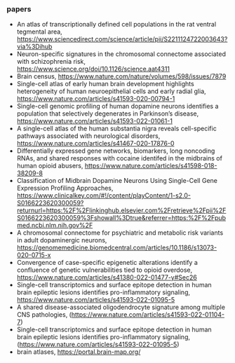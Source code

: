 ### papers

- An atlas of transcriptionally defined cell populations in the rat ventral tegmental area, https://www.sciencedirect.com/science/article/pii/S2211124722003643?via%3Dihub
- Neuron-specific signatures in the chromosomal connectome associated with schizophrenia risk, https://www.science.org/doi/10.1126/science.aat4311
- Brain census, https://www.nature.com/nature/volumes/598/issues/7879
- Single-cell atlas of early human brain development highlights heterogeneity of human neuroepithelial cells and early radial glia, https://www.nature.com/articles/s41593-020-00794-1
- Single-cell genomic profiling of human dopamine neurons identifies a population that selectively degenerates in Parkinson’s disease, https://www.nature.com/articles/s41593-022-01061-1
- A single-cell atlas of the human substantia nigra reveals cell-specific pathways associated with neurological disorders, https://www.nature.com/articles/s41467-020-17876-0
- Differentially expressed gene networks, biomarkers, long noncoding RNAs, and shared responses with cocaine identifed in the midbrains of human opioid
abusers, https://www.nature.com/articles/s41598-018-38209-8
- Classification of Midbrain Dopamine Neurons Using Single-Cell Gene Expression Profiling Approaches, https://www.clinicalkey.com/#!/content/playContent/1-s2.0-S0166223620300059?returnurl=https:%2F%2Flinkinghub.elsevier.com%2Fretrieve%2Fpii%2FS0166223620300059%3Fshowall%3Dtrue&referrer=https:%2F%2Fpubmed.ncbi.nlm.nih.gov%2F
- A chromosomal connectome for psychiatric and metabolic risk variants in adult dopaminergic neurons, https://genomemedicine.biomedcentral.com/articles/10.1186/s13073-020-0715-x 
- Convergence of case-specific epigenetic alterations identify a confluence of genetic vulnerabilities tied to opioid overdose, https://www.nature.com/articles/s41380-022-01477-y#Sec26
- Single-cell transcriptomics and surface epitope detection in human brain epileptic lesions identifies pro-inflammatory signaling, https://www.nature.com/articles/s41593-022-01095-5
- A shared disease-associated oligodendrocyte signature among multiple CNS pathologies,
(https://www.nature.com/articles/s41593-022-01104-7)
- Single-cell transcriptomics and surface epitope detection in human brain epileptic lesions identifies pro-inflammatory signaling, (https://www.nature.com/articles/s41593-022-01095-5)
- brain atlases, https://portal.brain-map.org/
 
